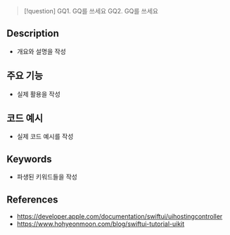 >[!question]
>GQ1. GQ를 쓰세요
>GQ2. GQ를 쓰세요

## Description
- 개요와 설명을 작성

## 주요 기능
+ 실제 활용을 작성

## 코드 예시
+ 실제 코드 예시를 작성

## Keywords
+ 파생된 키워드들을 작성

## References
- https://developer.apple.com/documentation/swiftui/uihostingcontroller
- https://www.hohyeonmoon.com/blog/swiftui-tutorial-uikit
